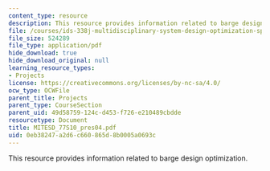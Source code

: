 ```yaml
---
content_type: resource
description: This resource provides information related to barge design optimization.
file: /courses/ids-338j-multidisciplinary-system-design-optimization-spring-2010/0eb38247a2d6c660865d8b0005a0693c_MITESD_77S10_pres04.pdf
file_size: 524289
file_type: application/pdf
hide_download: true
hide_download_original: null
learning_resource_types:
- Projects
license: https://creativecommons.org/licenses/by-nc-sa/4.0/
ocw_type: OCWFile
parent_title: Projects
parent_type: CourseSection
parent_uid: 49d58759-124c-d453-f726-e210489cbdde
resourcetype: Document
title: MITESD_77S10_pres04.pdf
uid: 0eb38247-a2d6-c660-865d-8b0005a0693c
---
```

This resource provides information related to barge design optimization.